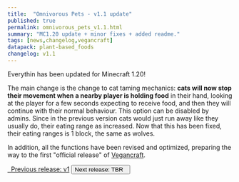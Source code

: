 ```yaml
---
title:  "Omnivorous Pets - v1.1 update"
published: true
permalink: omnivorous_pets_v1.1.html
summary: "MC1.20 update + minor fixes + added readme."
tags: [news,changelog,vegancraft]
datapack: plant-based_foods
changelog: v1.1
---
```


Everythin has been updated for Minecraft 1.20!

The main change is the change to cat taming mechanics: **cats will now stop their movement when a nearby player is holding food** in their hand, looking at the player for a few seconds expecting to receive food, and then they will continue with their normal behaviour. This option can be disabled by admins. Since in the previous version cats would just run away like they usually do, their eating range as increased. Now that this has been fixed, their eating ranges is 1 block, the same as wolves.

In addition, all the functions have been revised and optimized, preparing the way to the first "official release" of [Vegancraft](vegancraft.html).

<div class="btn-group">
    <a href="omnivorous_pets_v1.html" role="button" class="btn btn-primary"><i class="fa fa-caret-left"></i>&nbsp; Previous release: v1</a>
    <button role="button" class="btn btn-default disabled">Next release: TBR &nbsp;<i class="fa fa-caret-right"></i> </button>
</div>
